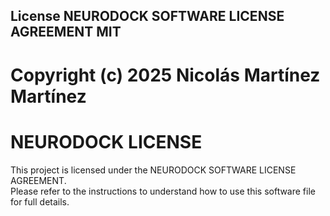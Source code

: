 ## License  NEURODOCK SOFTWARE LICENSE AGREEMENT MIT
# Copyright (c) 2025 Nicolás Martínez Martínez
# NEURODOCK LICENSE
This project is licensed under the NEURODOCK SOFTWARE LICENSE AGREEMENT.  
Please refer to the instructions to understand how to use this software file for full details.
